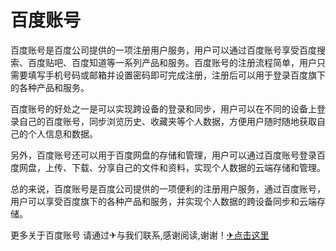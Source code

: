 # 百度账号

百度账号是百度公司提供的一项注册用户服务，用户可以通过百度账号享受百度搜索、百度贴吧、百度知道等一系列产品和服务。百度账号的注册流程简单，用户只需要填写手机号码或邮箱并设置密码即可完成注册，注册后可以用于登录百度旗下的各种产品和服务。

百度账号的好处之一是可以实现跨设备的登录和同步，用户可以在不同的设备上登录自己的百度账号，同步浏览历史、收藏夹等个人数据，方便用户随时随地获取自己的个人信息和数据。

另外，百度账号还可以用于百度网盘的存储和管理，用户可以通过百度账号登录百度网盘，上传、下载、分享自己的文件和资料，实现个人数据的云端存储和管理。

总的来说，百度账号是百度公司提供的一项便利的注册用户服务，通过百度账号，用户可以享受百度旗下的各种产品和服务，并实现个人数据的跨设备同步和云端存储。

更多关于百度账号 请通过✈与我们联系,感谢阅读,谢谢！[✈点击这里](https://t.me/pt99bot)
